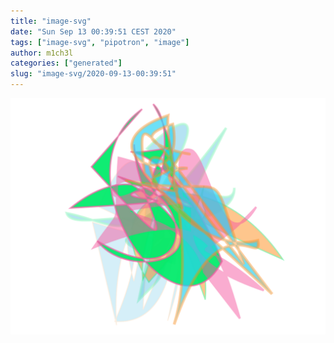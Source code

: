 ```yaml
---
title: "image-svg"
date: "Sun Sep 13 00:39:51 CEST 2020"
tags: ["image-svg", "pipotron", "image"]
author: m1ch3l
categories: ["generated"]
slug: "image-svg/2020-09-13-00:39:51"
---
```


![](image.svg)
